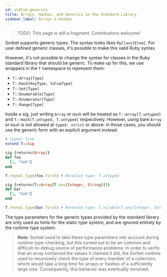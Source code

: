 ```yaml
---
id: stdlib-generics
title: Arrays, Hashes, and Generics in the Standard Library
sidebar_label: Arrays & Hashes
---
```


> TODO: This page is still a fragment. Contributions welcome!

Sorbet supports generic types. The syntax looks likes `MyClass[Elem]`. For user
defined generic classes, it's possible to make this valid Ruby syntax.

However, it's not possible to change the syntax for classes in the Ruby standard
library that should be generic. To make up for this, we use wrappers in the `T`
namespace to represent them:

- `T::Array[Type]`
- `T::Hash[KeyType, ValueType]`
- `T::Set[Type]`
- `T::Enumerable[Type]`
- `T::Enumerator[Type]`
- `T::Range[Type]`

Inside a sig, just writing `Array` or `Hash` will be treated as
`T::Array[T.untyped]` and `T::Hash[T.untyped, T.untyped]` respectively. However,
using bare `Array` or `Hash` is not allowed at `typed: strict` or above: in
those cases, you should use the generic form with an explicit argument instead.

```ruby
# typed: true
extend T::Sig

sig {returns(Array)}
def foo
  [1, "heh"]
end

T.reveal_type(foo.first) # Revealed type: T.untyped

sig {returns(T::Array[T.any(Integer, String)])}
def bar
  [1, "heh"]
end

T.reveal_type(bar.first) # Revealed type: T.nilable(T.any(Integer, String))
```

The type parameters for the generic types provided by the standard library are
only used as hints for the static type system, and are ignored entirely by the
runtime type system.

> **Note**: Sorbet used to take these type parameters into account during
> runtime type-checking, but this turned out to be an common and
> difficult-to-debug source of performance problems: In order to verify that an
> array contained the values it claimed it did, the Sorbet runtime used to
> recursively check the type of every member of a collection, which would take a
> long time for arrays or hashes of a sufficiently large size. Consequently,
> this behavior was eventually removed.
